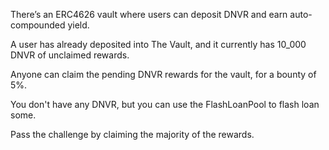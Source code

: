 There’s an ERC4626 vault where users can deposit DNVR and earn auto-compounded yield.

A user has already deposited into The Vault, and it currently has 10_000 DNVR of unclaimed rewards.

Anyone can claim the pending DNVR rewards for the vault, for a bounty of 5%.

You don't have any DNVR, but you can use the FlashLoanPool to flash loan some.

Pass the challenge by claiming the majority of the rewards.